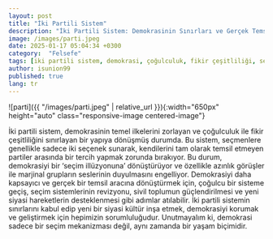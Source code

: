 ```yaml
---
layout: post
title: "İki Partili Sistem"
description: "İki Partili Sistem: Demokrasinin Sınırları ve Gerçek Temsil Arayışı"
image: /images/parti.jpeg
date: 2025-01-17 05:04:34 +0300
category:  "Felsefe" 
tags: [iki partili sistem, demokrasi, çoğulculuk, fikir çeşitliliği, seçim illüzyonu, azınlık görüşler, marjinal gruplar, temsil, seçmen, siyasi tercih, kapsayıcı demokrasi, çoğulcu sistem, seçim sistemi revizyonu, sivil toplum, siyasi hareketler, siyasi kültür, demokratik gelişim, yaşam biçimi, siyasi katılım, toplumsal sorumluluk, demokratik ilkeler, siyasi reform, demokrasinin sınırları, yeni siyasi yapı, demokratik temsil, siyasi çeşitlilik, demokratik değerler, toplumsal adalet, siyasi yenilik, demokratik katılım] 
author: isunion99
published: true
lang: tr
---
```


 
 

![parti]({{ "/images/parti.jpeg" | relative_url }}){:width="650px" height="auto" class="responsive-image centered-image"}



 
<div class="frame">
  <p>İki partili sistem, demokrasinin temel ilkelerini zorlayan ve çoğulculuk ile fikir çeşitliliğini sınırlayan bir yapıya dönüşmüş durumda. Bu sistem, seçmenlere genellikle sadece iki seçenek sunarak, kendilerini tam olarak temsil etmeyen partiler arasında bir tercih yapmak zorunda bırakıyor. Bu durum, demokrasiyi bir ‘seçim illüzyonuna’ dönüştürüyor ve özellikle azınlık görüşler ile marjinal grupların seslerinin duyulmasını engelliyor. Demokrasiyi daha kapsayıcı ve gerçek bir temsil aracına dönüştürmek için, çoğulcu bir sisteme geçiş, seçim sistemlerinin revizyonu, sivil toplumun güçlendirilmesi ve yeni siyasi hareketlerin desteklenmesi gibi adımlar atılabilir. İki partili sistemin sınırlarını kabul edip yeni bir siyasi kültür inşa etmek, demokrasiyi korumak ve geliştirmek için hepimizin sorumluluğudur. Unutmayalım ki, demokrasi sadece bir seçim mekanizması değil, aynı zamanda bir yaşam biçimidir.</p>
</div>
